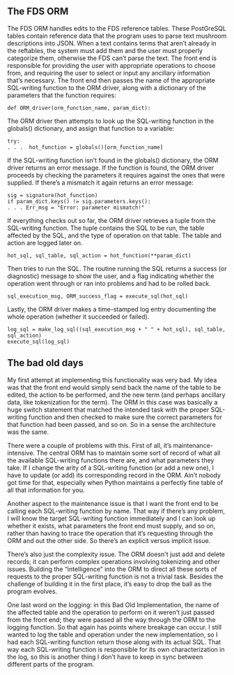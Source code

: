 ## The FDS ORM
The FDS ORM handles edits to the FDS reference tables. These PostGreSQL tables contain reference data that the program uses to parse text mushroom descriptions into JSON. When a text contains terms that aren’t already in the reftables, the system must add them and the user must properly categorize them, otherwise the FDS can’t parse the text. The front end is responsible for providing the user with appropriate operations to choose from, and requiring the user to select or input any ancillary information that’s necessary. The front end then passes the name of the appropriate SQL-writing function to the ORM driver, along with a dictionary of the parameters that the function requires:  
  
`def ORM_driver(orm_function_name, param_dict):`  
  
The ORM driver then attempts to look up the SQL-writing function in the globals() dictionary, and assign that function to a variable:  
  
`try:`  
`. . .  hot_function = globals()[orm_function_name]`  
     
If the SQL-writing function isn’t found in the globals() dictionary, the ORM driver returns an error message. If the function is found, the ORM driver proceeds by checking the parameters it requires against the ones that were supplied. If there’s a mismatch it again returns an error message:  
  
`sig = signature(hot_function)`    
`if param_dict.keys() != sig.parameters.keys():`    
`. . . Err_msg = "Error: parameter mismatch!"`  
  
If everything checks out so far, the ORM driver retrieves a tuple from the SQL-writing function. The tuple contains the SQL to be run, the table affected by the SQL, and the type of operation on that table. The table and action are logged later on.   
  
`hot_sql, sql_table, sql_action = hot_function(**param_dict)`  
  
Then tries to run the SQL. The routine running the SQL returns a success (or diagnostic) message to show the user, and a flag indicating whether the operation went through or ran into problems and had to be rolled back.     
   
`sql_execution_msg, ORM_success_flag = execute_sql(hot_sql)`  
     
Lastly, the ORM driver makes a time-stamped log entry documenting the whole operation (whether it succeeded or failed).  
  
`log_sql = make_log_sql((sql_execution_msg + " " + hot_sql), sql_table, sql_action)`  
`execute_sql(log_sql)`  

## The bad old days
My first attempt at implementing this functionality was very bad. My idea was that the front end would simply send back the name of the table to be edited, the action to be performed, and the new term (and perhaps ancillary data, like tokenization for the term). The ORM in this case was basically a huge switch statement that matched the intended task with the proper SQL-writing function and then checked to make sure the correct parameters for that function had been passed, and so on. So in a sense the architecture was the same.  
  
There were a couple of problems with this. First of all, it’s maintenance-intensive. The central ORM has to maintain some sort of record of what all the available SQL-writing functions there are, and what parameters they take. If I change the arity of a SQL-writing function (or add a new one), I have to update (or add) its corresponding record in the ORM. Ain’t nobody got time for that, especially when Python maintains a perfectly fine table of all that information for you.  
  
Another aspect to the maintenance issue is that I want the front end to be calling each SQL-writing function by name. That way if there’s any problem, I will know the target SQL-writing function immediately and I can look up whether it exists, what parameters the front end must supply, and so on, rather than having to trace the operation that it’s requesting through the ORM and out the other side. So there’s an explicit versus implicit issue.  
  
There’s also just the complexity issue. The ORM doesn't just add and delete records; it can perform complex operations involving tokenizing and other issues. Building the “intelligence” into the ORM to direct all these sorts of requests to the proper SQL-writing function is not a trivial task. Besides the challenge of building it in the first place, it’s easy to drop the ball as the program evolves.   
  
One last word on the logging: in this Bad Old Implementation, the name of the affected table and the operation to perform on it weren’t just passed from the front end; they were passed all the way through the ORM to the logging function. So that again has points where breakage can occur. I still wanted to log the table and operation under the new implementation, so I had each SQL-writing function return those along with its actual SQL. That way each SQL-writing function is responsible for its own characterization in the log, so this is another thing I don’t have to keep in sync between different parts of the program.  

